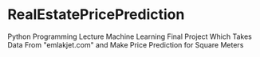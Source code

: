 # RealEstatePricePrediction
Python Programming Lecture Machine Learning Final Project Which Takes Data From "emlakjet.com" and Make Price Prediction for Square Meters
